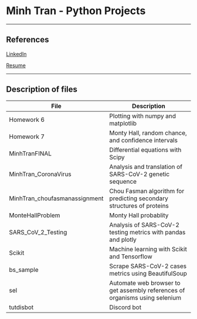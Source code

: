 # Minh Tran - Python Projects 

---

## References

[LinkedIn](https://www.linkedin.com/in/minh-tran-a5206616a/)

[Resume](https://1drv.ms/w/s!AuhXbP8CWYaOgnFcuYg3f0B0bBnU?e=N0lTds)

---
## Description of files

| File      | Description |
| ----------- | ----------- |
| Homework 6 |Plotting with numpy and matplotlib|
| Homework 7 | Monty Hall, random chance, and confidence intervals       |
|MinhTranFINAL|Differential equations with Scipy|
|MinhTran_CoronaVirus|Analysis and translation of SARS-CoV-2 genetic sequence|
|MinhTran_choufasmanassignment|Chou Fasman algorithm for predicting secondary structures of proteins|
|MonteHallProblem|Monty Hall probablity|
|SARS_CoV_2_Testing|Analysis of SARS-CoV-2 testing metrics with pandas and plotly|\
|Scikit|Machine learning with Scikit and Tensorflow|
|bs_sample|Scrape SARS-CoV-2 cases metrics using BeautifulSoup|
|sel|Automate web browser to get assembly references of organisms using selenium|
|tutdisbot|Discord bot|
